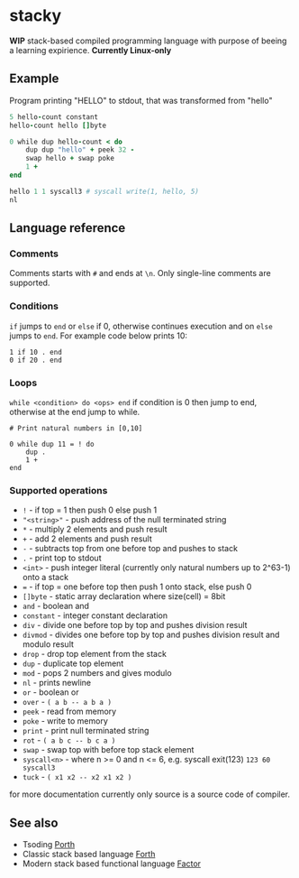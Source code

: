# stacky

**WIP** stack-based compiled programming language with purpose of beeing a learning expirience. **Currently Linux-only**

## Example
Program printing "HELLO" to stdout, that was transformed from "hello"

```ruby
5 hello-count constant
hello-count hello []byte

0 while dup hello-count < do
	dup dup "hello" + peek 32 -
	swap hello + swap poke
	1 +
end

hello 1 1 syscall3 # syscall write(1, hello, 5)
nl
```

## Language reference

###  Comments
Comments starts with `#` and ends at `\n`. Only single-line comments are supported.

### Conditions

`if` jumps to `end` or `else` if 0, otherwise continues execution and on `else` jumps to `end`. For example code below prints 10:

```
1 if 10 . end
0 if 20 . end
```

### Loops

`while <condition> do <ops> end` if condition is 0 then jump to end, otherwise at the end jump to while.

```
# Print natural numbers in [0,10]

0 while dup 11 = ! do
	dup .
	1 +
end
```

### Supported operations

- `!` - if top = 1 then push 0 else push 1
- `"<string>"` - push address of the null terminated string
- `*` - multiply 2 elements and push result
- `+` - add 2 elements and push result
- `-` - subtracts top from one before top and pushes to stack
- `.` - print top to stdout
- `<int>` - push integer literal (currently only natural numbers up to 2^63-1) onto a stack
- `=` - if top = one before top then push 1 onto stack, else push 0
- `[]byte` - static array declaration where size(cell) = 8bit
- `and` - boolean and
- `constant` - integer constant declaration
- `div` - divide one before top by top and pushes division result
- `divmod` - divides one before top by top and pushes division result and modulo result
- `drop` - drop top element from the stack
- `dup` - duplicate top element
- `mod` - pops 2 numbers and gives modulo
- `nl` - prints newline
- `or` - boolean or
- `over` - `( a b -- a b a )`
- `peek` - read from memory
- `poke` - write to memory
- `print` - print null terminated string
- `rot` - `( a b c -- b c a )`
- `swap` - swap top with before top stack element
- `syscall<n>` - where n >= 0 and n <= 6, e.g. syscall exit(123) `123 60 syscall3`
- `tuck` - `( x1 x2 -- x2 x1 x2 )`

for more documentation currently only source is a source code of compiler.

## See also

- Tsoding [Porth](https://github.com/tsoding/porth)
- Classic stack based language [Forth](https://en.wikipedia.org/wiki/Forth_(programming_language))
- Modern stack based functional language [Factor](https://en.wikipedia.org/wiki/Factor_(programming_language))
